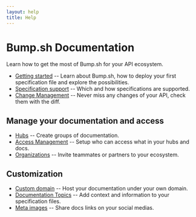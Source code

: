```yaml
---
layout: help
title: Help
---
```


# Bump.sh Documentation

Learn how to get the most of Bump.sh for your API ecosystem.

- [Getting started](help/getting-started) -- Learn about Bump.sh, how to deploy your first specification file and explore the possibilities.
- [Specification support](help/specifications-support/openapi-support) -- Which and how specifications are supported.
- [Change Management](help/api-change-management/index) -- Never miss any changes of your API, check them with the diff.

## Manage your documentation and access
- [Hubs](help/hubs) -- Create groups of documentation.
- [Access Management](help/access-management) -- Setup who can access what in your hubs and docs.
- [Organizations](help/organizations/index) -- Invite teammates or partners to your ecosystem.

## Customization
- [Custom domain](help/custom-domains) -- Host your documentation under your own domain.
- [Documentation Topics](help/doc-topics) -- Add context and information to your specification files.
- [Meta images](help/meta-images) -- Share docs links on your social medias.
